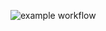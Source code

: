 ![example workflow](https://github.com/LittleRed945/cli-test-case/actions/workflows/main.yml/badge.svg)